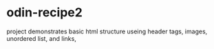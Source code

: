 # odin-recipe2

project demonstrates basic html structure useing header tags, images, unordered list, and links,
